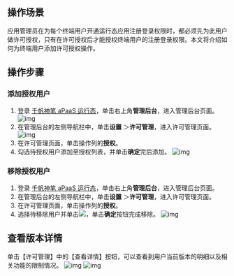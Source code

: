 
## 操作场景

应用管理员在为每个终端用户开通运行态应用注册登录权限时，都必须先为此用户做许可授权，只有在许可授权后才能授权终端用户的注册登录权限。本文将介绍如何为终端用户添加许可授权操作。


## 操作步骤
### 添加授权用户
1. 登录 [千帆神笔 aPaaS 运行态](https://apaas.cloud.tencent.com/)，单击右上角**管理后台**，进入管理后台页面。
 ![img](https://qcloudimg.tencent-cloud.cn/raw/49b623ed70edbb038f4fa85189886b78.jpg)
2. 在管理后台的左侧导航栏中，单击**设置** ＞**许可管理**，进入许可管理页面。
![img](https://main.qcloudimg.com/raw/294eba42f447420d3837e64b00a999d6.png)
3. 在许可管理页面，单击操作列的**授权**。
4. 勾选待授权用户添加至授权列表，并单击**确定**完后添加。
![img](https://main.qcloudimg.com/raw/bd396cd051f253fea18170bc58d10cc0.png)

### 移除授权用户
1. 登录 [千帆神笔 aPaaS 运行态](https://apaas.cloud.tencent.com/)，单击右上角**管理后台**，进入管理后台页面。
2. 在管理后台的左侧导航栏中，单击**设置** ＞**许可管理**，进入许可管理页面。
3. 在许可管理页面，单击操作列的**授权**。
4. 选择待移除用户并单击![](https://qcloudimg.tencent-cloud.cn/raw/0d7d1f4937b137b86d020a400ce3ecad.png)，单击**确定**按钮完成移除。
![img](https://main.qcloudimg.com/raw/f4f0f9fd062f9e17ffc7c0853345ee07.png)

## **查看版本详情**
单击【许可管理】中的【查看详情】按钮，可以查看到用户当前版本的明细以及相关功能的限制情况。
![img](https://qcloudimg.tencent-cloud.cn/raw/ac4e54ba2ea9f81b2578412285c23650.png)
![img](https://qcloudimg.tencent-cloud.cn/raw/ae8549de9f6c3f5e8f9a06725a1d4270.png)
